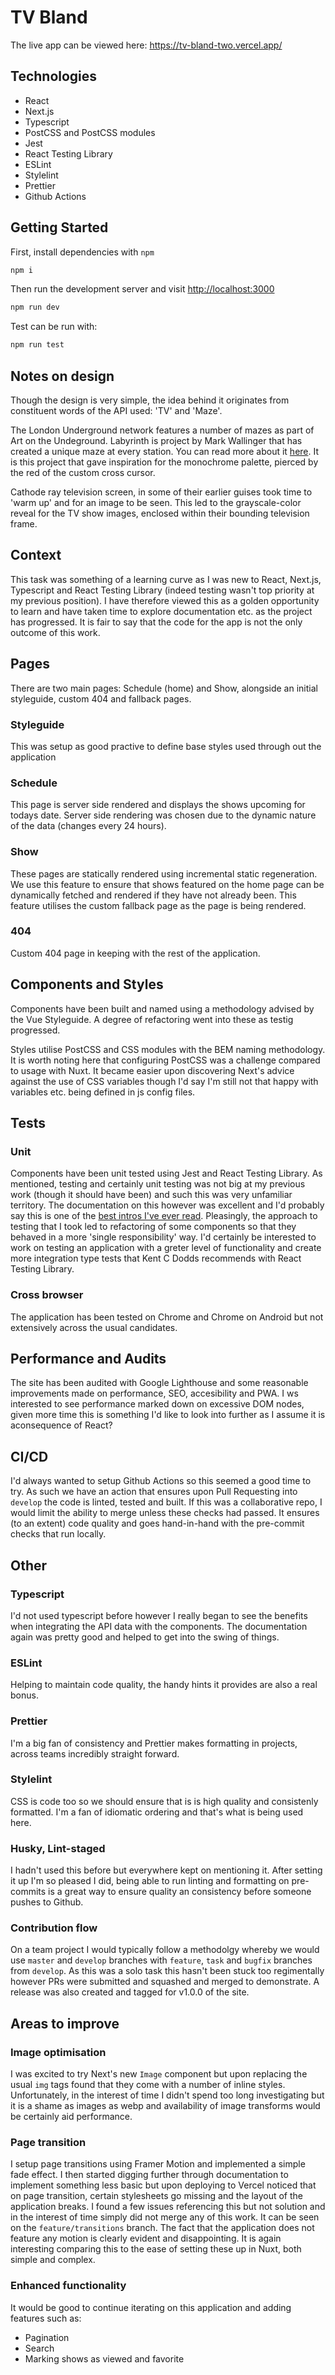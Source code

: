 # TV Bland
The live app can be viewed here: <https://tv-bland-two.vercel.app/>

## Technologies
- React
- Next.js
- Typescript
- PostCSS and PostCSS modules
- Jest
- React Testing Library
- ESLint
- Stylelint
- Prettier
- Github Actions

## Getting Started

First, install dependencies with `npm`
```bash
npm i
```

Then run the development server and visit [http://localhost:3000](http://localhost:3000)

```bash
npm run dev
```

Test can be run with:

```bash
npm run test
```

## Notes on design
Though the design is very simple, the idea behind it originates from constituent words of the API used: 'TV' and 'Maze'.

The London Underground network features a number of mazes as part of Art on the Undeground. Labyrinth is project by Mark Wallinger that has created a unique maze at every station. You can read more about it [here](https://art.tfl.gov.uk/labyrinth/about/). It is this project that gave inspiration for the monochrome palette, pierced by the red of the custom cross cursor.

Cathode ray television screen, in some of their earlier guises took time to 'warm up' and for an image to be seen. This led to the grayscale-color reveal for the TV show images, enclosed within their bounding television frame.

## Context
This task was something of a learning curve as I was new to React, Next.js, Typescript and React Testing Library (indeed testing wasn't top priority at my previous position). I have therefore viewed this as a golden opportunity to learn and have taken time to explore documentation etc. as the project has progressed. It is fair to say that the code for the app is not the only outcome of this work.

## Pages
There are two main pages: Schedule (home) and Show, alongside an initial styleguide, custom 404 and fallback pages.

### Styleguide
This was setup as good practive to define base styles used through out the application

### Schedule
This page is server side rendered and displays the shows upcoming for todays date. Server side rendering was chosen due to the dynamic nature of the data (changes every 24 hours).

### Show
These pages are statically rendered using incremental static regeneration. We use this feature to ensure that shows featured on the home page can be dynamically fetched and rendered if they have not already been. This feature utilises the custom fallback page as the page is being rendered.

### 404
Custom 404 page in keeping with the rest of the application.

## Components and Styles
Components have been built and named using a methodology advised by the Vue Styleguide. A degree of refactoring went into these as testig progressed.

Styles utilise PostCSS and CSS modules with the BEM naming methodology. It is worth noting here that configuring PostCSS was a challenge compared to usage with Nuxt. It became easier upon discovering Next's advice against the use of CSS variables though I'd say I'm still not that happy with variables etc. being defined in js config files.

## Tests
### Unit
Components have been unit tested using Jest and React Testing Library. As mentioned, testing and certainly unit testing was not big at my previous work (though it should have been) and such this was very unfamiliar territory. The documentation on this however was excellent and I'd probably say this is one of the [best intros I've ever read](https://www.robinwieruch.de/react-testing-library). Pleasingly, the approach to testing that I took led to refactoring of some components so that they behaved in a more 'single responsibility' way. I'd certainly be interested to work on testing an application with a greter level of functionality and create more integration type tests that Kent C Dodds recommends with React Testing Library.

### Cross browser
The application has been tested on Chrome and Chrome on Android but not extensively across the usual candidates.

## Performance and Audits
The site has been audited with Google Lighthouse and some reasonable improvements made on performance, SEO, accesibility and PWA. I ws interested to see performance marked down on excessive DOM nodes, given more time this is something I'd like to look into further as I assume it is aconsequence of React?

## CI/CD
I'd always wanted to setup Github Actions so this seemed a good time to try. As such we have an action that ensures upon Pull Requesting into `develop` the code is linted, tested and built. If this was a collaborative repo, I would limit the ability to merge unless these checks had passed. It ensures (to an extent) code quality and goes hand-in-hand with the pre-commit checks that run locally.

## Other
### Typescript
I'd not used typescript before however I really began to see the benefits when integrating the API data with the components. The documentation again was pretty good and helped to get into the swing of things.
### ESLint
Helping to maintain code quality, the handy hints it provides are also a real bonus.

### Prettier
I'm a big fan of consistency and Prettier makes formatting in projects, across teams incredibly straight forward.

### Stylelint
CSS is code too so we should ensure that is is high quality and consistenly formatted. I'm a fan of idiomatic ordering and that's what is being used here.

### Husky, Lint-staged
I hadn't used this before but everywhere kept on mentioning it. After setting it up I'm so pleased I did, being able to run linting and formatting on pre-commits is a great way to ensure quality an consistency before someone pushes to Github.
### Contribution flow
On a team project I would typically follow a methodolgy whereby we would use `master` and `develop` branches with `feature`, `task` and `bugfix` branches from `develop`. As this was a solo task this hasn't been stuck too regimentally however PRs were submitted and squashed and merged to demonstrate. A release was also created and tagged for v1.0.0 of the site.

## Areas to improve
### Image optimisation
I was excited to try Next's new `Image` component but upon replacing the usual `img` tags found that they come with a number of inline styles. Unfortunately, in the interest of time I didn't spend too long investigating but it is a shame as images as webp and availability of image transforms would be certainly aid performance.

### Page transition
I setup page transitions using Framer Motion and implemented a simple fade effect. I then started digging further through documentation to implement something less basic but upon deploying to Vercel noticed that on page transition, certain stylesheets go missing and the layout of the application breaks. I found a few issues referencing this but not solution and in the interest of time simply did not merge any of this work. It can be seen on the `feature/transitions` branch. The fact that the application does not feature any motion is clearly evident and disappointing. It is again interesting comparing this to the ease of setting these  up in Nuxt, both simple and complex.

### Enhanced functionality
It would be good to continue iterating on this application and adding features such as:
- Pagination
- Search
- Marking shows as viewed and favorite

